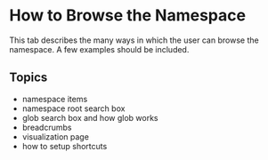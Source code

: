 How to Browse the Namespace
===========================

This tab describes the many ways in which the user can browse the namespace. A
few examples should be included.



Topics
------
* namespace items
* namespace root search box
* glob search box and how glob works
* breadcrumbs
* visualization page
* how to setup shortcuts
